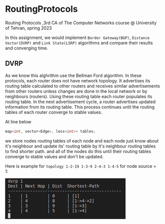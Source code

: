 # RoutingProtocols
Routing Protocols ,3rd CA of The Computer Networks course @ University of Tehran, spring 2023

In this assignment, we would implement `Border Gateway(BGP)`, `Distance Vector(DVRP)` and `Link State(LSRP)` algorithms and compare their results and converging time.


## DVRP
As we know this alghrithm use the Bellman Ford algorithm. In these protocols, each router does not have network topology. It advertises its routing table calculated to other routers and receives similar advertisements from other routers unless changes are done in the local network or by neighbours (routers). Using these routing table each router populates its routing table. In the next advertisement cycle, a router advertises updated information from its routing table. This process continues until the routing tables of each router converge to stable values.

At line below

```c++
map<int, vector<Edge>, less<int>> tables;
```
we store nodes routing tables of each node and each node just know about it's neighbour and update its' routing table by it's neighbour routing tables to find shorter path. and all of the nodes do this until their routing tables converge to stable values and don't be updated.

Here is example for `topology 1-2-19 1-3-9 2-4-3 1-4-5` for node source = 1:

![DVRPexample](screenshots/dvrp_example.png)